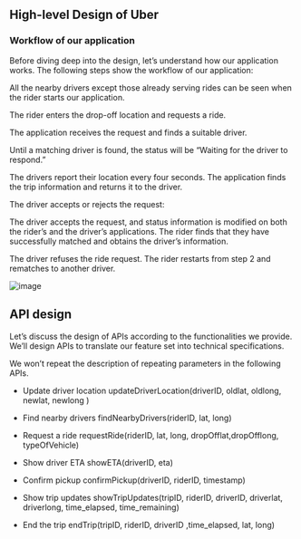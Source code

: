 ## High-level Design of Uber

### Workflow of our application

Before diving deep into the design, let’s understand how our application works. The following steps show the workflow of our application:

All the nearby drivers except those already serving rides can be seen when the rider starts our application.

The rider enters the drop-off location and requests a ride.

The application receives the request and finds a suitable driver.

Until a matching driver is found, the status will be “Waiting for the driver to respond.”

The drivers report their location every four seconds. The application finds the trip information and returns it to the driver.

The driver accepts or rejects the request:

The driver accepts the request, and status information is modified on both the rider’s and the driver’s applications. The rider finds that they have successfully matched and obtains the driver’s information.

The driver refuses the ride request. The rider restarts from step 2 and rematches to another driver.

![image](https://user-images.githubusercontent.com/33947539/203274602-8f39363c-436e-4954-830b-f38857f4a098.png)

## API design
Let’s discuss the design of APIs according to the functionalities we provide. We’ll design APIs to translate our feature set into technical specifications.

We won’t repeat the description of repeating parameters in the following APIs.

- Update driver location
updateDriverLocation(driverID, oldlat, oldlong, newlat, newlong )

- Find nearby drivers
findNearbyDrivers(riderID, lat, long)

- Request a ride
requestRide(riderID, lat, long, dropOfflat,dropOfflong, typeOfVehicle)

- Show driver ETA
showETA(driverID, eta)

- Confirm pickup
confirmPickup(driverID, riderID, timestamp)

- Show trip updates
showTripUpdates(tripID, riderID, driverID, driverlat, driverlong, time_elapsed, time_remaining)

- End the trip
endTrip(tripID, riderID, driverID ,time_elapsed, lat, long)


